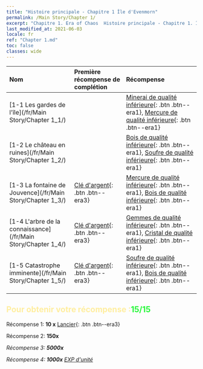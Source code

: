 ```yaml
---
title: "Histoire principale - Chapitre 1 Île d'Evenmorn"
permalink: /Main Story/Chapter 1/
excerpt: "Chapitre 1. Era of Chaos  Histoire principale - Chapitre 1. Île d'Evenmorn"
last_modified_at: 2021-06-03
locale: fr
ref: "Chapter 1.md"
toc: false
classes: wide
---
```


  | Nom |  Première récompense de complétion | Récompense |
  |:------------|:------------|:------------| 
  | [1-1 Les gardes de l'île](/fr/Main Story/Chapter 1_1/) |  | [Minerai de qualité inférieure](/ItemsFR/mat_1/){: .btn .btn--era1}, [Mercure de qualité inférieure](/ItemsFR/mat_2/){: .btn .btn--era1} |
  | [1-2 Le château en ruines](/fr/Main Story/Chapter 1_2/) |  | [Bois de qualité inférieure](/ItemsFR/mat_1/){: .btn .btn--era1}, [Soufre de qualité inférieure](/ItemsFR/mat_3/){: .btn .btn--era1} |
  | [1-3 La fontaine de Jouvence](/fr/Main Story/Chapter 1_3/) | [Clé d'argent](/ItemsFR/con_693/){: .btn .btn--era3} | [Mercure de qualité inférieure](/ItemsFR/mat_2/){: .btn .btn--era1}, [Bois de qualité inférieure](/ItemsFR/mat_1/){: .btn .btn--era1} |
  | [1-4 L'arbre de la connaissance](/fr/Main Story/Chapter 1_4/) | [Clé d'argent](/ItemsFR/con_693/){: .btn .btn--era3} | [Gemmes de qualité inférieure](/ItemsFR/mat_4/){: .btn .btn--era1}, [Cristal de qualité inférieure](/ItemsFR/mat_5/){: .btn .btn--era1} |
  | [1-5 Catastrophe imminente](/fr/Main Story/Chapter 1_5/) | [Clé d'argent](/ItemsFR/con_693/){: .btn .btn--era3} | [Soufre de qualité inférieure](/ItemsFR/mat_3/){: .btn .btn--era1}, [Bois de qualité inférieure](/ItemsFR/mat_1/){: .btn .btn--era1} |


## <span style="color: #ffeea0">Pour obtenir votre récompense :</span><span style="color: #27f73a">15/15</span>

 Récompense 1: **10 x** [Lancier](/ItemsFR/unt_190/){: .btn .btn--era3}

 Récompense 2:  **150x** <i class="fas fa-gem"/>

 Récompense 3:  **5000x** <i class="fas fa-coins"/>

 Récompense 4:  **1000x** [EXP d'unité](/ItemsFR/con_902/)

